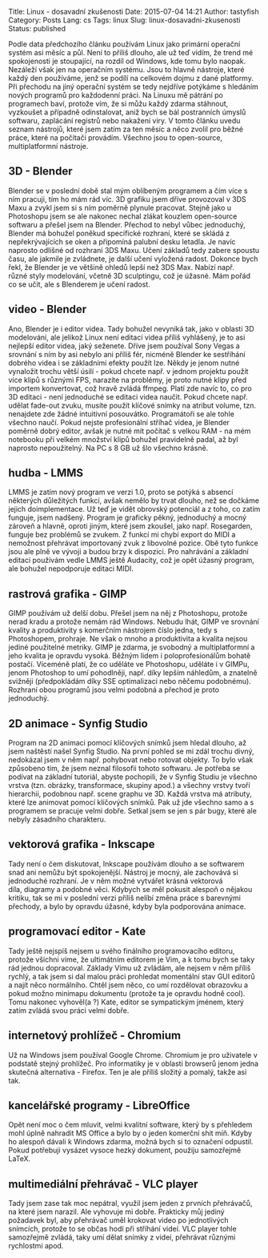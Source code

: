 Title: Linux - dosavadní zkušenosti
Date: 2015-07-04 14:21
Author: tastyfish
Category: Posts
Lang: cs
Tags: linux
Slug: linux-dosavadni-zkusenosti
Status: published

Podle data předchozího článku používám Linux jako primární
operační systém asi měsíc a půl. Není to příliš dlouho, ale už teď
vidím, že trend mé spokojenosti je stoupající, na rozdíl od Windows, kde
tomu bylo naopak. Nezáleží však jen na operačním systému. Jsou to hlavně
nástroje, které každý den používáme, jenž se podílí na celkovém dojmu z
dané platformy. Při přechodu na jiný operační systém se tedy nejdříve
potýkáme s hledáním nových programů pro každodenní práci. Na Linuxu mě
pátrání po programech baví, protože vím, že si můžu každý zdarma
stáhnout, vyzkoušet a případně odinstalovat, aniž bych se bál
postranních úmyslů softwaru, zaplácání registrů nebo nakažení viry. V
tomto článku uvedu seznam nástrojů, které jsem zatím za ten měsíc a něco
zvolil pro běžné práce, které na počítači provádím. Všechno jsou to
open-source, multiplatformní nástroje.

3D - Blender
------------

Blender se v poslední době stal mým oblíbeným programem a čím více s ním
pracuji, tím ho mám rád víc. 3D grafiku jsem dříve provozoval v 3DS Maxu
a zvykl jsem si s ním poměrně plynule pracovat. Stejně jako u Photoshopu
jsem se ale nakonec nechal zlákat kouzlem open-source softwaru a přešel
jsem na Blender. Přechod to nebyl vůbec jednoduchý, Blender má bohužel
poněkud specifické rozhraní, které se skládá z nepřekrývajících se oken
a připomíná palubní desku letadla. Je navíc naprosto odlišné od rozhraní
3DS Maxu. Učení základů tedy zabere spoustu času, ale jakmile je
zvládnete, je další učení vyložená radost. Dokonce bych řekl, že Blender
je ve většině ohledů lepší než 3DS Max. Nabízí např. různé styly
modelování, včetně 3D sculptingu, což je úžasné. Mám pořád co se učit,
ale s Blenderem je učení radost.

video - Blender
---------------

Ano, Blender je i editor videa. Tady bohužel nevyniká tak, jako v
oblasti 3D modelování, ale jelikož Linux není editací videa příliš
vyhlášený, je to asi nejlepší editor videa, jaký seženete. Dříve jsem
používal Sony Vegas a srovnání s ním by asi nebylo ani příliš fér,
nicméně Blender ke sestříhání dobrého videa i se základními efekty
použít lze. Někdy je jenom nutné vynaložit trochu větší úsilí - pokud
chcete např. v jednom projektu použít více klipů s různými FPS, narazíte
na problémy, je proto nutné klipy před importem konvertovat, což hravě
zvládá ffmpeg. Platí zde navíc to, co pro 3D editaci - není jednoduché
se editaci videa naučit. Pokud chcete např. udělat fade-out zvuku,
musíte použít klíčové snímky na atribut volume, tzn. nenajdete zde žádné
intuitivní posouvátko. Programátoři se ale tohle všechno naučí. Pokud
nejste profesionální stříhač videa, je Blender poměrně dobrý editor,
avšak je nutné mít počítač s velkou RAM - na mém notebooku při velkém
množství klipů bohužel pravidelně padal, až byl naprosto nepoužitelný.
Na PC s 8 GB už šlo všechno krásně.

hudba - LMMS
------------

LMMS je zatím nový program ve verzi 1.0, proto se potýká s absencí
některých důležitých funkcí, avšak nemělo by trvat dlouho, než se
dočkáme jejich doimplementace. Už teď je vidět obrovský potenciál a z
toho, co zatím funguje, jsem nadšený. Program je graficky pěkný,
jednoduchý a mocný zároveň a hlavně, oproti jiným, které jsem zkoušel,
jako např. Rosegarden, funguje bez problémů se zvukem. Z funkcí mi chybí
export do MIDI a nemožnost přehrávat importovaný zvuk z libovolné
pozice. Obě tyto funkce jsou ale plně ve vývoji a budou brzy k
dispozici. Pro nahrávání a základní editaci používám vedle LMMS ještě
Audacity, což je opět úžasný program, ale bohužel nepodporuje editaci
MIDI.

rastrová grafika - GIMP
-----------------------

GIMP používám už delší dobu. Přešel jsem na něj z Photoshopu, protože
nerad kradu a protože nemám rád Windows. Nebudu lhát, GIMP ve srovnání
kvality a produktivity s komerčním nástrojem číslo jedna, tedy s
Photoshopem, prohraje. Ne však o mnoho a produktivita a kvalita nejsou
jediné použitelné metriky. GIMP je zdarma, je svobodný a multiplatformní
a jeho kvalita je opravdu vysoká. Běžným lidem i poloprofesionálům
bohatě postačí. Víceméně platí, že co uděláte ve Photoshopu, uděláte i v
GIMPu, jenom Photoshop to umí pohodlněji, např. díky lepším náhledům, a
znatelně svižněji (předpokládám díky SSE optimalizaci nebo něčemu
podobnému). Rozhraní obou programů jsou velmi podobná a přechod je proto
jednoduchý.

2D animace - Synfig Studio
--------------------------

Program na 2D animaci pomocí klíčových snímků jsem hledal dlouho, až
jsem naštěstí našel Synfig Studio. Na první pohled se mi zdál trochu
divný, nedokázal jsem v něm např. pohybovat nebo rotovat objekty. To
bylo však způsobeno tím, že jsem neznal filosofii tohoto softwaru. Je
potřeba se podívat na základní tutoriál, abyste pochopili, že v Synfig
Studiu je všechno vrstva (tzn. obrázky, transformace, skupiny apod.) a
všechny vrstvy tvoří hierarchii, podobnou např. scene graphu ve 3D.
Každá vrstva má atributy, které lze animovat pomocí klíčových snímků.
Pak už jde všechno samo a s programem se pracuje velmi dobře. Setkal
jsem se jen s pár bugy, které ale nebyly zásadního charakteru.

vektorová grafika - Inkscape
----------------------------

Tady není o čem diskutovat, Inkscape používám dlouho a se softwarem snad
ani nemůžu být spokojenější. Nástroj je mocný, ale zachovává si
jednoduché rozhraní. Je v něm možné vytvářet krásná vektorová
díla, diagramy a podobné věci. Kdybych se měl pokusit alespoň o nějakou
kritiku, tak se mi v poslední verzi příliš nelíbí změna práce s
barevnými přechody, a bylo by opravdu úžasné, kdyby byla podporována
animace.

programovací editor - Kate
--------------------------

Tady ještě nejspíš nejsem u svého finálního programovacího editoru,
protože všichni víme, že ultimátním editorem je Vim, a k tomu bych se
taky rád jednou dopracoval. Základy Vimu už zvládám, ale nejsem v něm
příliš rychlý, a tak jsem si dal malou práci prohledat momentální stav
GUI editorů a najít něco normálního. Chtěl jsem něco, co umí rozdělovat
obrazovku a pokud možno minimapu dokumentu (protože ta je opravdu hodně
cool). Tomu nakonec vyhověl(a ?) Kate, editor se sympatickým jménem,
který zatím zvládá svou práci velmi dobře.

internetový prohlížeč - Chromium
--------------------------------

Už na Windows jsem používal Google Chrome. Chromium je pro uživatele v
podstatě stejný prohlížeč. Pro informatiky je v oblasti browserů jenom
jedna skutečná alternativa - Firefox. Ten je ale příliš složitý a
pomalý, takže asi tak.

kancelářské programy - LibreOffice
----------------------------------

Opět není moc o čem mluvit, velmi kvalitní software, který by s
přehledem mohl úplně nahradit MS Office a bylo by o jeden komerční shit
míň. Kdyby ho alespoň dávali k Windows zdarma, možná bych si to označení
odpustil. Pokud potřebuji vysázet vysoce hezký dokument, použiju
samozřejmě LaTeX.

multimediální přehrávač - VLC player
------------------------------------

Tady jsem zase tak moc nepátral, využil jsem jeden z prvních přehrávačů,
na které jsem narazil. Ale vyhovuje mi dobře. Prakticky můj jediný
požadavek byl, aby přehrávač uměl krokovat video po jednotlivých
snímcích, protože to se občas hodí při stříhání videí. VLC player tohle
samozřejmě zvládá, taky umí dělat snímky z videí, přehrávat různými
rychlostmi apod.
